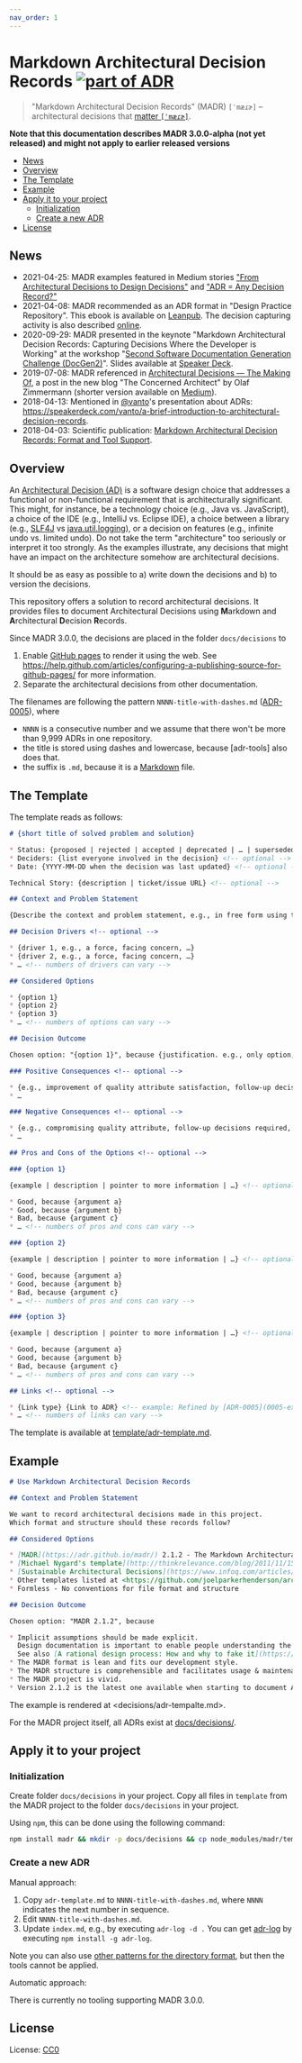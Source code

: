 ```yaml
---
nav_order: 1
---
```

# Markdown Architectural Decision Records [![part of ADR](https://img.shields.io/badge/part_of-ADR-blue.svg)](https://adr.github.io)

> "Markdown Architectural Decision Records" (MADR) `[ˈmæɾɚ]` – architectural decisions that [matter `[ˈmæɾɚ]`](https://en.wiktionary.org/wiki/matter#Pronunciation).

**Note that this documentation describes MADR 3.0.0-alpha (not yet released) and might not apply to earlier released versions**

- [News](#news)
- [Overview](#overview)
- [The Template](#the-template)
- [Example](#example)
- [Apply it to your project](#apply-it-to-your-project)
  - [Initialization](#initialization)
  - [Create a new ADR](#create-a-new-adr)
- [License](#license)

## News

- 2021-04-25: MADR examples featured in Medium stories ["From Architectural Decisions to Design Decisions"](https://medium.com/olzzio/from-architectural-decisions-to-design-decisions-f05f6d57032b) and ["ADR = Any Decision Record?"](https://medium.com/olzzio/adr-any-decision-record-916d1b64b28d) <!-- and blog post ["ADR = Any Decision Record? Architecture, Design and Beyond"](https://ozimmer.ch/practices/2021/04/23/AnyDecisionRecords.html) -->
- 2021-04-08: MADR recommended as an ADR format in "Design Practice Repository". This ebook is available on [Leanpub](https://leanpub.com/dpr). The decision capturing activity is also described [online](https://socadk.github.io/design-practice-repository/activities/DPR-ArchitecturalDecisionCapturing.html).
- 2020-09-29: MADR presented in the keynote "Markdown Architectural Decision Records: Capturing Decisions Where the Developer is Working" at the workshop "[Second Software Documentation Generation Challenge (DocGen2)](https://dysdoc.github.io/docgen2/index.html)". Slides available at [Speaker Deck](https://speakerdeck.com/koppor/markdown-architecturaldecisionrecords-capturing-decisions-where-the-developer-is-working).
- 2019-07-08: MADR referenced in [Architectural Decisions — The Making Of](https://ozimmer.ch/practices/2020/04/27/ArchitectureDecisionMaking.html), a post in the new blog "The Concerned Architect" by Olaf Zimmermann (shorter version available on [Medium](https://medium.com/@docsoc/y-statements-10eb07b5a177)).
- 2018-04-13: Mentioned in [@vanto](https://github.com/vanto)'s presentation about ADRs: <https://speakerdeck.com/vanto/a-brief-introduction-to-architectural-decision-records>.
- 2018-04-03: Scientific publication: [Markdown Architectural Decision Records: Format and Tool Support](http://ceur-ws.org/Vol-2072/paper9.pdf).

## Overview

An [Architectural Decision (AD)](https://en.wikipedia.org/wiki/Architectural_decision) is a software design choice that addresses a functional or non-functional requirement that is architecturally significant. 
This might, for instance, be a technology choice (e.g., Java vs. JavaScript), a choice of the IDE (e.g., IntelliJ vs. Eclipse IDE), a choice between a library (e.g., [SLF4J](https://www.slf4j.org/) vs [java.util.logging](https://docs.oracle.com/javase/8/docs/api/java/util/logging/package-summary.html)), or a decision on features (e.g., infinite undo vs. limited undo).
Do not take the term "architecture" too seriously or interpret it too strongly.
As the examples illustrate, any decisions that might have an impact on the architecture somehow are architectural decisions.

It should be as easy as possible to
a) write down the decisions and
b) to version the decisions.

This repository offers a solution to record architectural decisions.
It provides files to document Architectural Decisions using **M**arkdown and **A**rchitectural **D**ecision **R**ecords.

Since MADR 3.0.0, the decisions are placed in the folder `docs/decisions` to

1) Enable [GitHub pages](https://pages.github.com/) to render it using the web.
   See <https://help.github.com/articles/configuring-a-publishing-source-for-github-pages/> for more information.
2) Separate the architectural decisions from other documentation.

The filenames are following the pattern `NNNN-title-with-dashes.md` ([ADR-0005](docs/decisions/0005-use-dashes-in-filenames.md)), where

- `NNNN` is a consecutive number and we assume that there won't be more than 9,999 ADRs in one repository.
- the title is stored using dashes and lowercase, because [adr-tools] also does that.
- the suffix is `.md`, because it is a [Markdown](https://github.github.com/gfm/) file.

## The Template

The template reads as follows:

```markdown
# {short title of solved problem and solution}

* Status: {proposed | rejected | accepted | deprecated | … | superseded by [ADR-0005](0005-example.md)} <!-- optional -->
* Deciders: {list everyone involved in the decision} <!-- optional -->
* Date: {YYYY-MM-DD when the decision was last updated} <!-- optional -->

Technical Story: {description | ticket/issue URL} <!-- optional -->

## Context and Problem Statement

{Describe the context and problem statement, e.g., in free form using two to three sentences. You may want to articulate the problem in form of a question.}

## Decision Drivers <!-- optional -->

* {driver 1, e.g., a force, facing concern, …}
* {driver 2, e.g., a force, facing concern, …}
* … <!-- numbers of drivers can vary -->

## Considered Options

* {option 1}
* {option 2}
* {option 3}
* … <!-- numbers of options can vary -->

## Decision Outcome

Chosen option: "{option 1}", because {justification. e.g., only option, which meets k.o. criterion decision driver | which resolves force {force} | … | comes out best (see below)}.

### Positive Consequences <!-- optional -->

* {e.g., improvement of quality attribute satisfaction, follow-up decisions required, …}
* …

### Negative Consequences <!-- optional -->

* {e.g., compromising quality attribute, follow-up decisions required, …}
* …

## Pros and Cons of the Options <!-- optional -->

### {option 1}

{example | description | pointer to more information | …} <!-- optional -->

* Good, because {argument a}
* Good, because {argument b}
* Bad, because {argument c}
* … <!-- numbers of pros and cons can vary -->

### {option 2}

{example | description | pointer to more information | …} <!-- optional -->

* Good, because {argument a}
* Good, because {argument b}
* Bad, because {argument c}
* … <!-- numbers of pros and cons can vary -->

### {option 3}

{example | description | pointer to more information | …} <!-- optional -->

* Good, because {argument a}
* Good, because {argument b}
* Bad, because {argument c}
* … <!-- numbers of pros and cons can vary -->

## Links <!-- optional -->

* {Link type} {Link to ADR} <!-- example: Refined by [ADR-0005](0005-example.md) -->
* … <!-- numbers of links can vary -->
```

The template is available at [template/adr-template.md](https://github.com/adr/madr/blob/main/template/adr-template.md).

## Example

```markdown
# Use Markdown Architectural Decision Records

## Context and Problem Statement

We want to record architectural decisions made in this project.
Which format and structure should these records follow?

## Considered Options

* [MADR](https://adr.github.io/madr/) 2.1.2 - The Markdown Architectural Decision Records
* [Michael Nygard's template](http://thinkrelevance.com/blog/2011/11/15/documenting-architecture-decisions) - The first incarnation of the term "ADR"
* [Sustainable Architectural Decisions](https://www.infoq.com/articles/sustainable-architectural-design-decisions) - The Y-Statements
* Other templates listed at <https://github.com/joelparkerhenderson/architecture_decision_record>
* Formless - No conventions for file format and structure

## Decision Outcome

Chosen option: "MADR 2.1.2", because

* Implicit assumptions should be made explicit.
  Design documentation is important to enable people understanding the decisions later on.
  See also [A rational design process: How and why to fake it](https://doi.org/10.1109/TSE.1986.6312940).
* The MADR format is lean and fits our development style.
* The MADR structure is comprehensible and facilitates usage & maintenance.
* The MADR project is vivid.
* Version 2.1.2 is the latest one available when starting to document ADRs.
```

The example is rendered at <decisions/adr-tempalte.md>.

For the MADR project itself, all ADRs exist at [docs/decisions/](https://github.com/adr/madr/tree/main/docs/decisions).

## Apply it to your project

### Initialization

Create folder `docs/decisions` in your project.
Copy all files in `template` from the MADR project to the folder `docs/decisions` in your project.

Using `npm`, this can be done using the following command:

```sh
npm install madr && mkdir -p docs/decisions && cp node_modules/madr/template/* docs/decisions/
```

### Create a new ADR

Manual approach:

1. Copy `adr-template.md` to `NNNN-title-with-dashes.md`, where `NNNN` indicates the next number in sequence.
2. Edit `NNNN-title-with-dashes.md`.
3. Update `index.md`, e.g., by executing `adr-log -d .`
   You can get [adr-log](https://github.com/adr/adr-log) by executing `npm install -g adr-log`.

Note you can also use [other patterns for the directory format](https://github.com/joelparkerhenderson/architecture_decision_record#adr-file-name-conventions), but then the tools cannot be applied.

Automatic approach:

There is currently no tooling supporting MADR 3.0.0.

## License

License: [CC0](https://creativecommons.org/share-your-work/public-domain/cc0)

